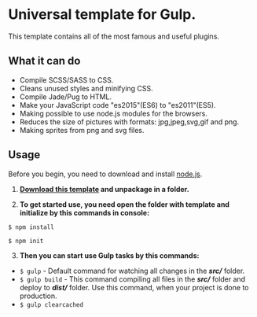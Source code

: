 # Universal template for Gulp.
This template contains all of the most famous and useful plugins. 

## What it can do
* Compile SCSS/SASS to CSS.
* Cleans unused styles and minifying CSS.
* Compile Jade/Pug to HTML.
* Make your JavaScript code "es2015"(ES6) to "es2011"(ES5).
* Making possible to use node.js modules for the browsers.
* Reduces the size of pictures with formats: jpg,jpeg,svg,gif and png.
* Making sprites from png and svg files.

## Usage
Before you begin, you need to download and install [node.js](https://nodejs.org/).

1. **[Download this template]() and unpackage in a folder.**

2. **To get started use, you need open the folder with template and initialize by this commands in console:**
 ```
 $ npm install
 ```
 ```
 $ npm init
 ```
3. **Then you can start use Gulp tasks by this commands:**

 * `$ gulp` - Default command for watching all changes in the ***src/*** folder. 
 * `$ gulp build` - This command compiling all files in the ***src/*** folder and deploy to ***dist/*** folder. Use this command, when your project is done to production.
 * `$ gulp clearcached`
